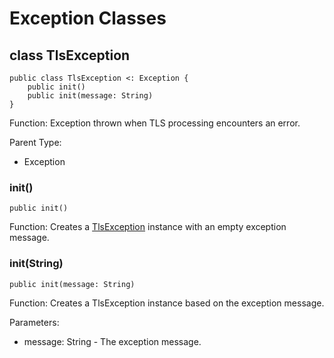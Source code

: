 # Exception Classes

## class TlsException

```cangjie
public class TlsException <: Exception {
    public init()
    public init(message: String)
}
```

Function: Exception thrown when TLS processing encounters an error.

Parent Type:

- Exception

### init()

```cangjie
public init()
```

Function: Creates a [TlsException](tls_package_exceptions.md#class-tlsexception) instance with an empty exception message.

### init(String)

```cangjie
public init(message: String)
```

Function: Creates a TlsException instance based on the exception message.

Parameters:

- message: String - The exception message.